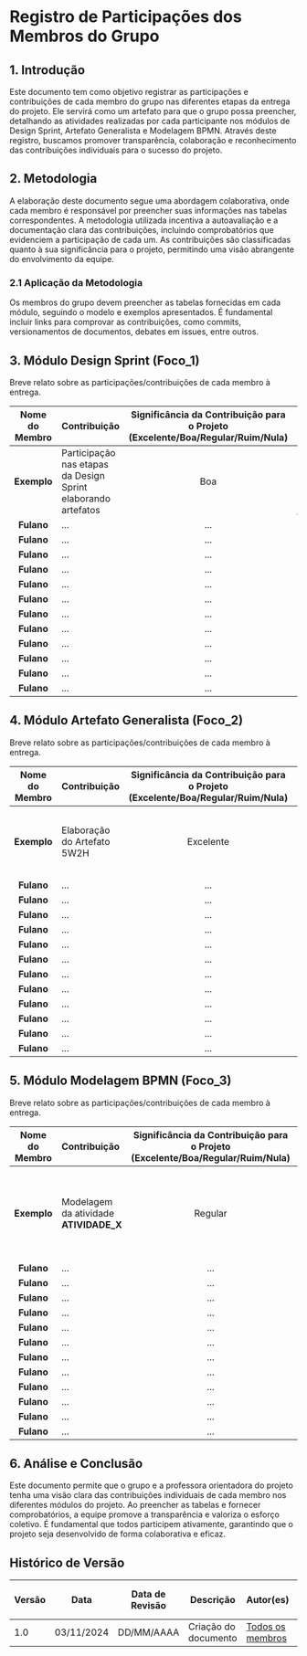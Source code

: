 # Registro de Participações dos Membros do Grupo

## 1. Introdução

Este documento tem como objetivo registrar as participações e contribuições de cada membro do grupo nas diferentes etapas da entrega do projeto. Ele servirá como um artefato para que o grupo possa preencher, detalhando as atividades realizadas por cada participante nos módulos de Design Sprint, Artefato Generalista e Modelagem BPMN. Através deste registro, buscamos promover transparência, colaboração e reconhecimento das contribuições individuais para o sucesso do projeto.

## 2. Metodologia

A elaboração deste documento segue uma abordagem colaborativa, onde cada membro é responsável por preencher suas informações nas tabelas correspondentes. A metodologia utilizada incentiva a autoavaliação e a documentação clara das contribuições, incluindo comprobatórios que evidenciem a participação de cada um. As contribuições são classificadas quanto à sua significância para o projeto, permitindo uma visão abrangente do envolvimento da equipe.

### 2.1 Aplicação da Metodologia

Os membros do grupo devem preencher as tabelas fornecidas em cada módulo, seguindo o modelo e exemplos apresentados. É fundamental incluir links para comprovar as contribuições, como commits, versionamentos de documentos, debates em issues, entre outros.

## 3. Módulo Design Sprint (Foco_1)

Breve relato sobre as participações/contribuições de cada membro à entrega.

| Nome do Membro | Contribuição | Significância da Contribuição para o Projeto (Excelente/Boa/Regular/Ruim/Nula) | Comprobatórios Claros (com link) |
| :---: | :--- | :---: | :--- |
| **Exemplo** | Participação nas etapas da Design Sprint elaborando artefatos | Boa | Registro nos versionamentos do documento de Design Sprint, conforme [link](#) |
| **Fulano** | ...  | ... | ... |
| **Fulano** | ...  | ... | ... |
| **Fulano** | ...  | ... | ... |
| **Fulano** | ...  | ... | ... |
| **Fulano** | ...  | ... | ... |
| **Fulano** | ...  | ... | ... |
| **Fulano** | ...  | ... | ... |
| **Fulano** | ...  | ... | ... |
| **Fulano** | ...  | ... | ... |
| **Fulano** | ...  | ... | ... |
| **Fulano** | ...  | ... | ... |
| **Fulano** | ...  | ... | ... |


## 4. Módulo Artefato Generalista (Foco_2)

Breve relato sobre as participações/contribuições de cada membro à entrega.

| Nome do Membro | Contribuição | Significância da Contribuição para o Projeto (Excelente/Boa/Regular/Ruim/Nula) | Comprobatórios Claros (com link) |
| :---: | :--- | :---: | :--- |
| **Exemplo** | Elaboração do Artefato 5W2H | Excelente | Registro nos versionamentos do documento do 5W2H, conforme [link](#) e commits [link](#) |
| **Fulano** | ...  | ... | ... |
| **Fulano** | ...  | ... | ... |
| **Fulano** | ...  | ... | ... |
| **Fulano** | ...  | ... | ... |
| **Fulano** | ...  | ... | ... |
| **Fulano** | ...  | ... | ... |
| **Fulano** | ...  | ... | ... |
| **Fulano** | ...  | ... | ... |
| **Fulano** | ...  | ... | ... |
| **Fulano** | ...  | ... | ... |
| **Fulano** | ...  | ... | ... |
| **Fulano** | ...  | ... | ... |


## 5. Módulo Modelagem BPMN (Foco_3)

Breve relato sobre as participações/contribuições de cada membro à entrega.


| Nome do Membro | Contribuição | Significância da Contribuição para o Projeto (Excelente/Boa/Regular/Ruim/Nula) | Comprobatórios Claros (com link) |
| :---: | :--- | :---: | :--- |
| **Exemplo** | Modelagem da atividade **ATIVIDADE_X** | Regular | Registro nos versionamentos do documento de modelagem BPMN, conforme [link](#) e debates nas issues [link](#) |
| **Fulano** | ...  | ... | ... |
| **Fulano** | ...  | ... | ... |
| **Fulano** | ...  | ... | ... |
| **Fulano** | ...  | ... | ... |
| **Fulano** | ...  | ... | ... |
| **Fulano** | ...  | ... | ... |
| **Fulano** | ...  | ... | ... |
| **Fulano** | ...  | ... | ... |
| **Fulano** | ...  | ... | ... |
| **Fulano** | ...  | ... | ... |
| **Fulano** | ...  | ... | ... |
| **Fulano** | ...  | ... | ... |


## 6. Análise e Conclusão

Este documento permite que o grupo e a professora orientadora do projeto tenha uma visão clara das contribuições individuais de cada membro nos diferentes módulos do projeto. Ao preencher as tabelas e fornecer comprobatórios, a equipe promove a transparência e valoriza o esforço coletivo. É fundamental que todos participem ativamente, garantindo que o projeto seja desenvolvido de forma colaborativa e eficaz.

## Histórico de Versão

| Versão | Data       | Data de Revisão | Descrição             | Autor(es)                       | Revisor(es) | Detalhes da revisão |
|--------|------------|-----------------|-----------------------|---------------------------------|-------------|---------------------|
| 1.0    | 03/11/2024 | DD/MM/AAAA      | Criação do documento  | [Todos os membros](#)           | N/A         | N/A                 |

